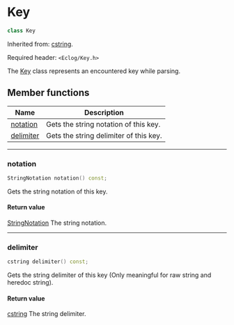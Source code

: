 # Key

```c++
class Key
```

Inherited from: [cstring](cstring.md).

Required header: `<Eclog/Key.h>`

The [Key](Key.md) class represents an encountered key while parsing.

## Member functions

| Name | Description |
| ---- | ---- |
| [notation](#notation) | Gets the string notation of this key. |
| [delimiter](#delimiter) | Gets the string delimiter of this key. |

* * *

### notation

```c++
StringNotation notation() const;
```

Gets the string notation of this key.

#### Return value

[StringNotation](StringNotation.md) The string notation.

* * *

### delimiter

```c++
cstring delimiter() const;
```

Gets the string delimiter of this key (Only meaningful for raw string and heredoc string).

#### Return value

[cstring](cstring.md) The string delimiter.

